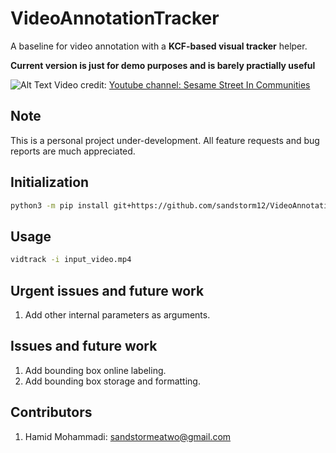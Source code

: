 # VideoAnnotationTracker

A baseline for video annotation with a **KCF-based visual tracker** helper.

**Current version is just for demo purposes and is barely practially useful**

![Alt Text](gifs/AnnotatorTracker.gif)
Video credit: [Youtube channel: Sesame Street In Communities](https://www.youtube.com/watch?v=wRYfw5hIWwM)

## Note

This is a personal project under-development. All feature requests and bug reports are much appreciated.


## Initialization
```bash
python3 -m pip install git+https://github.com/sandstorm12/VideoAnnotationTracker
```


## Usage
```bash
vidtrack -i input_video.mp4
```


## Urgent issues and future work
1. Add other internal parameters as arguments.


## Issues and future work
1. Add bounding box online labeling.
2. Add bounding box storage and formatting.


## Contributors
1. Hamid Mohammadi: <sandstormeatwo@gmail.com>
